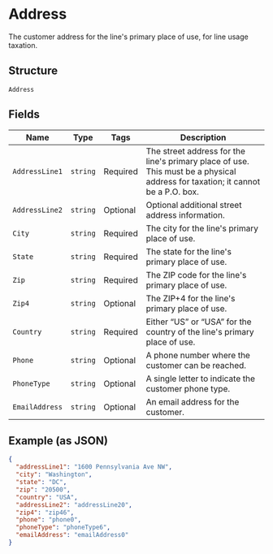 
# Address

The customer address for the line's primary place of use, for line usage taxation.

## Structure

`Address`

## Fields

| Name | Type | Tags | Description |
|  --- | --- | --- | --- |
| `AddressLine1` | `string` | Required | The street address for the line's primary place of use. This must be a physical address for taxation; it cannot be a P.O. box. |
| `AddressLine2` | `string` | Optional | Optional additional street address information. |
| `City` | `string` | Required | The city for the line's primary place of use. |
| `State` | `string` | Required | The state for the line's primary place of use. |
| `Zip` | `string` | Required | The ZIP code for the line's primary place of use. |
| `Zip4` | `string` | Optional | The ZIP+4 for the line's primary place of use. |
| `Country` | `string` | Required | Either “US” or “USA” for the country of the line's primary place of use. |
| `Phone` | `string` | Optional | A phone number where the customer can be reached. |
| `PhoneType` | `string` | Optional | A single letter to indicate the customer phone type. |
| `EmailAddress` | `string` | Optional | An email address for the customer. |

## Example (as JSON)

```json
{
  "addressLine1": "1600 Pennsylvania Ave NW",
  "city": "Washington",
  "state": "DC",
  "zip": "20500",
  "country": "USA",
  "addressLine2": "addressLine20",
  "zip4": "zip46",
  "phone": "phone0",
  "phoneType": "phoneType6",
  "emailAddress": "emailAddress0"
}
```

